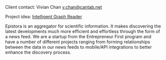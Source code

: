 Client contact: Vivian Chan <v.chan@cantab.net>

Project idea: [Intelligent Graph
Reader](Intelligent_Graph_Reader "wikilink")

Epistora is an aggregator for scientific information. It makes
discovering the latest developments much more efficient and effortless
through the form of a news feed. We are a startup from the Entrepreneur
First program and have a number of different projects ranging from
forming relationships between the data in our news feeds to mobile/API
integrations to better enhance the discovery process.